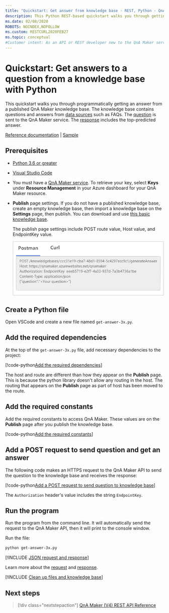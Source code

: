 ```yaml
---
title: "Quickstart: Get answer from knowledge base - REST, Python - QnA Maker"
description: This Python REST-based quickstart walks you through getting an answer from a knowledge base, programmatically.
ms.date: 02/08/2020
ROBOTS: NOINDEX,NOFOLLOW
ms.custom: RESTCURL2020FEB27
ms.topic: conceptual
#Customer intent: As an API or REST developer new to the QnA Maker service, I want to programmatically get an answer a knowledge base using Python.
---
```


# Quickstart: Get answers to a question from a knowledge base with Python

This quickstart walks you through programmatically getting an answer from a published QnA Maker knowledge base. The knowledge base contains questions and answers from [data sources](../Concepts/knowledge-base.md) such as FAQs. The [question](../how-to/metadata-generateanswer-usage.md#generateanswer-request-configuration) is sent to the QnA Maker service. The [response](../how-to/metadata-generateanswer-usage.md#generateanswer-response-properties) includes the top-predicted answer.

[Reference documentation](https://docs.microsoft.com/rest/api/cognitiveservices/qnamakerruntime/runtime) | [Sample](https://github.com/Azure-Samples/cognitive-services-qnamaker-python/blob/master/documentation-samples/quickstarts/get-answer/get-answer-3x.py)

## Prerequisites

* [Python 3.6 or greater](https://www.python.org/downloads/)
* [Visual Studio Code](https://code.visualstudio.com/)
* You must have a [QnA Maker service](../How-To/set-up-qnamaker-service-azure.md). To retrieve your key, select **Keys** under **Resource Management** in your Azure dashboard for your QnA Maker resource.
* **Publish** page settings. If you do not have a published knowledge base, create an empty knowledge base, then import a knowledge base on the **Settings** page, then publish. You can download and use [this basic knowledge base](https://github.com/Azure-Samples/cognitive-services-sample-data-files/blob/master/qna-maker/knowledge-bases/basic-kb.tsv).

    The publish page settings include POST route value, Host value, and EndpointKey value.

    ![Publish settings](../media/qnamaker-quickstart-get-answer/publish-settings.png)

## Create a Python file

Open VSCode and create a new file named `get-answer-3x.py`.

## Add the required dependencies

At the top of the `get-answer-3x.py` file, add necessary dependencies to the project:

[!code-python[Add the required dependencies](~/samples-qnamaker-python/documentation-samples/quickstarts/get-answer/get-answer-3x.py?range=1-2 "Add the required dependencies")]

<!--TBD - reword this following paragraph -->

The host and route are different than how they appear on the **Publish** page. This is because the python library doesn't allow any routing in the host. The routing that appears on the **Publish** page as part of host has been moved to the route.

## Add the required constants

Add the required constants to access QnA Maker. These values are on the **Publish** page after you publish the knowledge base.

[!code-python[Add the required constants](~/samples-qnamaker-python/documentation-samples/quickstarts/get-answer/get-answer-3x.py?range=5-25 "Add the required constants")]

## Add a POST request to send question and get an answer

The following code makes an HTTPS request to the QnA Maker API to send the question to the knowledge base and receives the response:

[!code-python[Add a POST request to send question to knowledge base](~/samples-qnamaker-python/documentation-samples/quickstarts/get-answer/get-answer-3x.py?range=27-48 "Add a POST request to send question to knowledge base")]

The `Authorization` header's value includes the string `EndpointKey`.

## Run the program

Run the program from the command line. It will automatically send the request to the QnA Maker API, then it will print to the console window.

Run the file:

```bash
python get-answer-3x.py
```

[!INCLUDE [JSON request and response](../../../../includes/cognitive-services-qnamaker-quickstart-get-answer-json.md)]

Learn more about the [request](../how-to/metadata-generateanswer-usage.md#generateanswer-request) and [response](../how-to/metadata-generateanswer-usage.md#generateanswer-response).

[!INCLUDE [Clean up files and knowledge base](../../../../includes/cognitive-services-qnamaker-quickstart-cleanup-resources.md)]

## Next steps

> [!div class="nextstepaction"]
> [QnA Maker (V4) REST API Reference](https://go.microsoft.com/fwlink/?linkid=2092179)